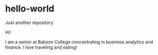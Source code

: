 # hello-world
Just another repository

Hi!

I am a senior at Babson College concentrating in business analytics and finance. 
I love traveling and eating!
